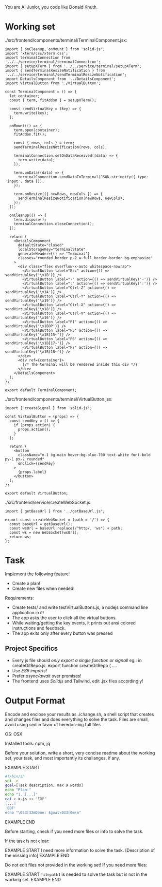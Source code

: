 You are AI Junior, you code like Donald Knuth.

# Working set

./src/frontend/components/terminal/TerminalComponent.jsx:
```
import { onCleanup, onMount } from 'solid-js';
import 'xterm/css/xterm.css';
import terminalConnection from '../../service/terminal/terminalConnection';
import { setupXTerm } from '../../service/terminal/setupXTerm';
import { sendTerminalResizeNotification } from '../../service/terminal/sendTerminalResizeNotification';
import DetailsComponent from '../DetailsComponent';
import VirtualButton from './VirtualButton';

const TerminalComponent = () => {
  let container;
  const { term, fitAddon } = setupXTerm();
  
  const sendVirtualKey = (key) => {
    term.write(key);
  };

  onMount(() => {
    term.open(container);
    fitAddon.fit();

    const { rows, cols } = term;
    sendTerminalResizeNotification(rows, cols);

    terminalConnection.setOnDataReceived((data) => {
      term.write(data);
    });

    term.onData((data) => {
      terminalConnection.sendDataToTerminal(JSON.stringify({ type: 'input', data }));
    });

    term.onResize(({ newRows, newCols }) => {
      sendTerminalResizeNotification(newRows, newCols);
    });
  });
  
  onCleanup(() => {
    term.dispose();
    terminalConnection.closeConnection();
  });

  return (
    <DetailsComponent 
      defaultState="closed"
      localStorageKey="terminalState"
      generateHeader={() => "Terminal"}
      classes="rounded border p-2 w-full border-border bg-emphasize"
    >
      <div class="flex overflow-x-auto whitespace-nowrap">
        <VirtualButton label="Esc" action={() => sendVirtualKey('\x1B')} />
        <VirtualButton label="-" action={() => sendVirtualKey('-')} />
        <VirtualButton label=":" action={() => sendVirtualKey(':')} />
        <VirtualButton label="Ctrl-Z" action={() => sendVirtualKey('\x1A')} />
        <VirtualButton label="Ctrl-Y" action={() => sendVirtualKey('\x19')} />
        <VirtualButton label="Ctrl-X" action={() => sendVirtualKey('\x18')} />
        <VirtualButton label="Ctrl-V" action={() => sendVirtualKey('\x16')} />
        <VirtualButton label="F1" action={() => sendVirtualKey('\x1BOP')} />
        <VirtualButton label="F5" action={() => sendVirtualKey('\x1B[15~')} />
        <VirtualButton label="F6" action={() => sendVirtualKey('\x1B[17~')} />
        <VirtualButton label="F7" action={() => sendVirtualKey('\x1B[18~')} />
      </div>
      <div ref={container}>
        {/* The terminal will be rendered inside this div */}
      </div>
    </DetailsComponent>
  );
};

export default TerminalComponent;

```
./src/frontend/components/terminal/VirtualButton.jsx:
```
import { createSignal } from 'solid-js';

const VirtualButton = (props) => {
  const sendKey = () => {
    if (props.action) {
      props.action();
    }
  };

  return (
    <button
      className="m-1 bg-main hover:bg-blue-700 text-white font-bold py-1 px-2 rounded"
      onClick={sendKey}
    >
      {props.label}
    </button>
  );
};

export default VirtualButton;

```
./src/frontend/service/createWebSocket.js:
```
import { getBaseUrl } from '../getBaseUrl.js';

export const createWebSocket = (path = '/') => {
  const baseUrl = getBaseUrl();
  const wsUrl = baseUrl.replace(/^http/, 'ws') + path;
  const ws = new WebSocket(wsUrl);
  return ws;
};

```

# Task

Implement the following feature!

- Create a plan!
- Create new files when needed!

Requirements:

- Create tests/ and write testVirtualButtons.js, a nodejs command line application in it!
- The app asks the user to click all the virtual buttons.
- While waiting/getting the key events, it prints out ansi colored instructions and feedback.
- The app exits only after every button was pressed


## Project Specifics

- Every js file should *only export a single function or signal*! eg.: in createGitRepo.js: export function createGitRepo ( ....
- Use *ES6 imports*!
- Prefer *async/await* over promises!
- The frontend uses *Solidjs* and Tailwind, edit .jsx files accordingly!

# Output Format

Encode and enclose your results as ./change.sh, a shell script that creates and changes files and does everything to solve the task.
Files are small, avoid using sed in favor of heredoc-ing full files.

OS: OSX

Installed tools: npm, jq


Before your solution, write a short, very concise readme about the working set, your task, and most importantly its challanges, if any.


EXAMPLE START
```sh
#!/bin/sh
set -e
goal=[Task description, max 9 words]
echo "Plan:"
echo "1. [...]"
cat > x.js << 'EOF'
[...]
'EOF'
echo "\033[32mDone: $goal\033[0m\n"
```
EXAMPLE END

Before starting, check if you need more files or info to solve the task.

If the task is not clear:

EXAMPLE START
I need more information to solve the task. [Description of the missing info]
EXAMPLE END

Do not edit files not provided in the working set!
If you need more files:

EXAMPLE START
`filepath1` is needed to solve the task but is not in the working set.
EXAMPLE END

